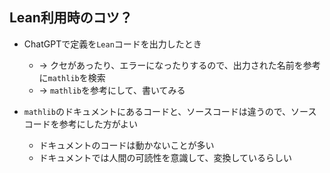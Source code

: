 ## Lean利用時のコツ？

- ChatGPTで定義を`Lean`コードを出力したとき
  - → クセがあったり、エラーになったりするので、出力された名前を参考に`mathlib`を検索
  - → `mathlib`を参考にして、書いてみる

- `mathlib`のドキュメントにあるコードと、ソースコードは違うので、ソースコードを参考にした方がよい
  - ドキュメントのコードは動かないことが多い
  - ドキュメントでは人間の可読性を意識して、変換しているらしい
